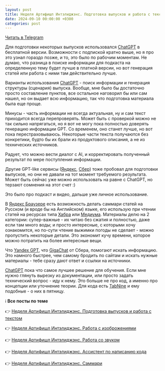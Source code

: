 ```yaml
---
layout: post
title: Неделя Артифишл Интэлиджэнс. Подготовка выпусков и работа с текстом
date: 2024-09-10 00:00:00 +0300
categories: post
---
```


[Читать в Telegram](https://t.me/fluttermiddlepodcast/340)

Для подготовки некоторых выпусков использовался [ChatGPT](https://openai.com/chatgpt/) в бесплатной версии. Возможности с
подпиской кратно выше, но я про это узнал гораздо позже, и то, это было по рабочим моментам. Не думаю, что разница в
поиске информации для подкаста на определенную тему будет лучше в платной версии, но вот генерация статей или работа с
ними там действительно лучше.

Варианты использования [ChatGPT](https://openai.com/chatgpt/) - поиск информации и генерация структуры (сценария)
выпуска. Вообще, мне было бы достаточно просто составление пунктов, все остальное наговорил бы или сам нашел, но он
выдает всю информацию, так что подготовка материала была еще проще.

Минусы - часть информации не всегда актуальная, ну и сам текст приходится всегда перепроверять. Может быть с проверкой
можно не так сильно напрягаться, но я вот не могу пока полностью доверять генерацию информации GPT. Со временем, оно
станет лучше, но вот пока перестраховываюсь. Некоторые части текста получаются без конкретики, будто бы их брали из
продуктового описания, а не из технических источников.

Радует, что можно вести диалог с AI, и корректировать полученный результат по мере поступления информации.

Другие GPT-like сервисы ([Яндекс](https://ya.ru/ai/gpt-3), [Сбер](https://giga.chat/)) тоже пробовал для подготовки
выпусков, но они не давали на тот момент требуемого результата. Может быть сейчас уже можно использовать на равне с
ChatGPT, но терзают сомнения на этот счет :)

Это было про подкаст и видео, дальше уже личное использование.

В [Яндекс Браузере](https://browser.yandex.ru/) есть возможность делать саммари статей на Русском (и вроде бы на
Английском) языке, его использую при чтении статей на ресурсах типа [Хабра](https://habr.com/) или
[Медиума](https://medium.com/). Материалы делю на 2 категории: супер-важные - их читаю без сжатия и полностью, даже если
там много воды; и просто интересные, с которыми хочу ознакомится, но по-сути чтение выжимки погоды не сделает - можно
пропустить некоторые детали. Это экономит кучу времени, которое можно потратить на более интересные вещи.

Что [Yandex GPT](https://ya.ru/ai/gpt-3), что [GigaChat](https://giga.chat/) от Сбера, помогают искать информацию. Это
намного быстрее, чем самому бродить по сайтам и искать нужные материалы - тебе сразу дают ответ и ссылки на источники.

[ChatGPT](https://openai.com/chatgpt/) пока что самое лучшее решение для обучения. Если мне нужно глянуть вырезку из
документации, или просто задать технический вопрос - иду к нему. Это больше не про код, а именно про концепции или
уточнение теории. Для кода есть [TabNine](https://www.tabnine.com/) и ему подобные - о них в пятницу.

ℹ️ **Все посты по теме**

👉 [Неделя Артифишл Интэлиджэнс. Подготовка выпусков и работа с текстом](https://t.me/fluttermiddlepodcast/340)

👉 [Неделя Артифишл Интэлиджэнс. Работа с изоброжениями](https://t.me/fluttermiddlepodcast/341)

👉 [Неделя Артифишл Интэлиджэнс. Работа со звуком](https://t.me/fluttermiddlepodcast/342)

👉 [Неделя Артифишл Интэлиджэнс. Ассистент по написанию кода](https://t.me/fluttermiddlepodcast/343)

👉 [Неделя Артифишл Интэлиджэнс. Саммари](https://t.me/fluttermiddlepodcast/344)
